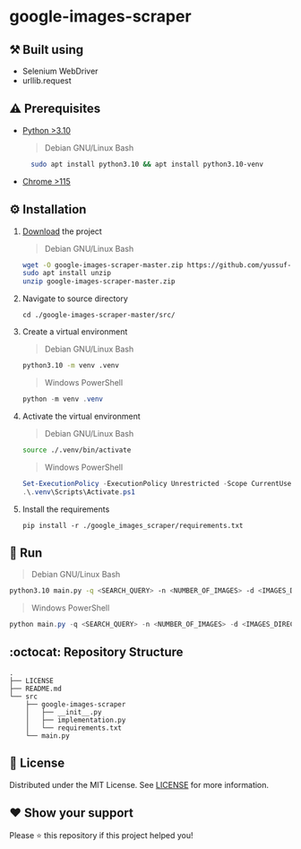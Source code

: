 # google-images-scraper

## ⚒️ Built using

* Selenium WebDriver
* urllib.request

## ⚠️ Prerequisites

* [Python >3.10](https://www.python.org/downloads/release/python-31013/)

    > Debian GNU/Linux Bash

    ```bash
      sudo apt install python3.10 && apt install python3.10-venv
    ```
    
* [Chrome >115](https://www.google.com/chrome/)

## ⚙️ Installation

1. [Download](https://github.com/yussuf-codes/google-images-scraper/archive/master.zip) the project
    > Debian GNU/Linux Bash

   ```bash
   wget -O google-images-scraper-master.zip https://github.com/yussuf-codes/google-images-scraper/archive/master.zip
   sudo apt install unzip
   unzip google-images-scraper-master.zip
   ```

2. Navigate to source directory

    ```shell
    cd ./google-images-scraper-master/src/
    ```

3. Create a virtual environment
    > Debian GNU/Linux Bash

    ```bash
    python3.10 -m venv .venv
    ```

    > Windows PowerShell

    ```powershell
    python -m venv .venv
    ```

4. Activate the virtual environment
    > Debian GNU/Linux Bash

    ```bash
    source ./.venv/bin/activate
    ```

    > Windows PowerShell

    ```powershell
    Set-ExecutionPolicy -ExecutionPolicy Unrestricted -Scope CurrentUser
    .\.venv\Scripts\Activate.ps1
    ```

5. Install the requirements

    ```shell
    pip install -r ./google_images_scraper/requirements.txt
    ```

## 🚀 Run

> Debian GNU/Linux Bash

```bash
python3.10 main.py -q <SEARCH_QUERY> -n <NUMBER_OF_IMAGES> -d <IMAGES_DIRECTORY>
```

> Windows PowerShell

```powershell
python main.py -q <SEARCH_QUERY> -n <NUMBER_OF_IMAGES> -d <IMAGES_DIRECTORY>
```

## :octocat: Repository Structure

```text
.
├── LICENSE
├── README.md
└── src
    ├── google-images-scraper
    │   ├── __init__.py
    │   ├── implementation.py
    │   └── requirements.txt
    └── main.py
```

## 📄 License

Distributed under the MIT License. See [LICENSE](LICENSE) for more information.

## ❤️ Show your support

Please ⭐️ this repository if this project helped you!
